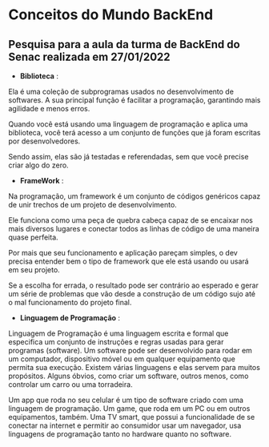 # Conceitos do Mundo BackEnd

## Pesquisa para a aula da turma de BackEnd do Senac realizada em 27/01/2022

- **Biblioteca** :

Ela é uma coleção de subprogramas usados no desenvolvimento de softwares. A sua principal função é facilitar a programação, garantindo mais agilidade e menos erros. 

Quando você está usando uma linguagem de programação e aplica uma biblioteca, você terá acesso a um conjunto de funções que já foram escritas por desenvolvedores. 

Sendo assim, elas são já testadas e referendadas, sem que você precise criar algo do zero. 

- **FrameWork** :

Na programação, um framework é um conjunto de códigos genéricos capaz de unir trechos de um projeto de desenvolvimento. 

Ele funciona como uma peça de quebra cabeça capaz de se encaixar nos mais diversos lugares e conectar todos as linhas de código de uma maneira quase perfeita. 

Por mais que seu funcionamento e aplicação pareçam simples, o dev precisa entender bem o tipo de framework que ele está usando ou usará em seu projeto.

Se a escolha for errada, o resultado pode ser contrário ao esperado e gerar um série de problemas que vão desde a construção de um código sujo até o mal funcionamento do projeto final.

- **Linguagem de Programação** :

Linguagem de Programação é uma linguagem escrita e formal que especifica um conjunto de instruções e regras usadas para gerar programas (software). Um software pode ser desenvolvido para rodar em um computador, dispositivo móvel ou em qualquer equipamento que permita sua execução. Existem várias linguagens e elas servem para muitos propósitos. Alguns óbvios, como criar um software, outros menos, como controlar um carro ou uma torradeira.

Um app que roda no seu celular é um tipo de software criado com uma linguagem de programação. Um game, que roda em um PC ou em outros equipamentos, também. Uma TV smart, que possui a funcionalidade de se conectar na internet e permitir ao consumidor usar um navegador, usa linguagens de programação tanto no hardware quanto no software.
